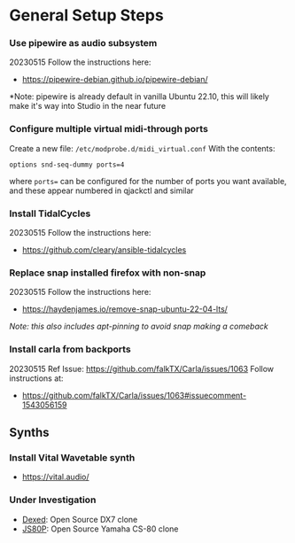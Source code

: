 # General Setup Steps

### Use pipewire as audio subsystem
20230515 Follow the instructions here:
 - https://pipewire-debian.github.io/pipewire-debian/

*Note: pipewire is already default in vanilla Ubuntu 22.10, this will likely make it's way into Studio in the near future

### Configure multiple virtual midi-through ports
Create a new file: `/etc/modprobe.d/midi_virtual.conf`
With the contents:
```
options snd-seq-dummy ports=4
```
where `ports=` can be configured for the number of ports you want available, and these appear numbered in qjackctl and similar

### Install TidalCycles
20230515 Follow the instructions here:
 - https://github.com/cleary/ansible-tidalcycles

### Replace snap installed firefox with non-snap
20230515 Follow the instructions here:
 - https://haydenjames.io/remove-snap-ubuntu-22-04-lts/

*Note: this also includes apt-pinning to avoid snap making a comeback*

### Install carla from backports
20230515 Ref Issue: https://github.com/falkTX/Carla/issues/1063
Follow instructions at:
 - https://github.com/falkTX/Carla/issues/1063#issuecomment-1543056159

## Synths

### Install Vital Wavetable synth
 - https://vital.audio/

### Under Investigation
- [Dexed](https://github.com/asb2m10/dexed): Open Source DX7 clone
- [JS80P](https://github.com/attilammagyar/js80p): Open Source Yamaha CS-80 clone
